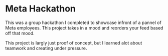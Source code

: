 # Meta Hackathon
This was a group hackathon I completed to showcase infront of a pannel of Meta employees. This project takes in a mood and reorders your feed based off that mood. 

This project is largly just proof of concept, but I learned alot about teamwork and creating under pressure. 

